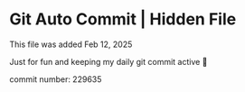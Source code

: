 # Git Auto Commit | Hidden File

This file was added Feb 12, 2025

Just for fun and keeping my daily git commit active 🤪

commit number: 229635
